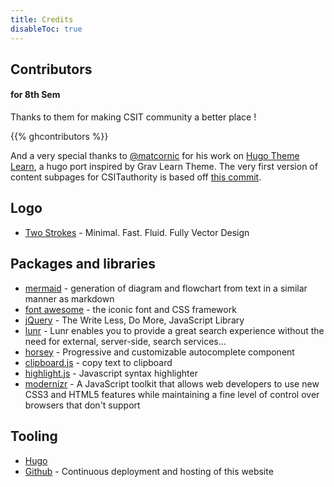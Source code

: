 ```yaml
---
title: Credits
disableToc: true
---
```


## Contributors

#### for 8th Sem

Thanks to them <i class="fa fa-heart"></i> for making CSIT community a better place !

{{% ghcontributors %}}

And a very special thanks to [@matcornic](https://github.com/matcornic) for his work on [Hugo Theme Learn](https://github.com/matcornic/hugo-theme-learn), a hugo port inspired by Grav Learn Theme. The very first version of content subpages for CSITauthority is based off [this commit](https://github.com/matcornic/hugo-theme-learn/tree/0d9c29be674920d36c4015fbeaed871535a0a5e5).

## Logo
* [Two Strokes](/8thSem/en/two-strokes/) - Minimal. Fast. Fluid. Fully Vector Design

## Packages and libraries
* [mermaid](https://knsv.github.io/mermaid) - generation of diagram and flowchart from text in a similar manner as markdown
* [font awesome](http://fontawesome.io/) - the iconic font and CSS framework
* [jQuery](https://jquery.com) - The Write Less, Do More, JavaScript Library
* [lunr](https://lunrjs.com) - Lunr enables you to provide a great search experience without the need for external, server-side, search services...
* [horsey](https://bevacqua.github.io/horsey/) - Progressive and customizable autocomplete component
* [clipboard.js](https://zenorocha.github.io/clipboard.js) - copy text to clipboard
* [highlight.js](https://highlightjs.org) - Javascript syntax highlighter
* [modernizr](https://modernizr.com) - A JavaScript toolkit that allows web developers to use new CSS3 and HTML5 features while maintaining a fine level of control over browsers that don't support

## Tooling

* [Hugo](https://gohugo.io/)
* [Github](https://www.github.com) - Continuous deployment and hosting of this website

